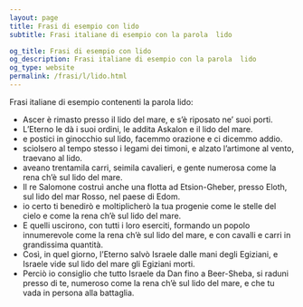 ```yaml
---
layout: page
title: Frasi di esempio con lido 
subtitle: Frasi italiane di esempio con la parola  lido

og_title: Frasi di esempio con lido 
og_description: Frasi italiane di esempio con la parola  lido
og_type: website
permalink: /frasi/l/lido.html
---
```


Frasi italiane di esempio contenenti la parola lido:


- Ascer è rimasto presso il lido del mare, e s’è riposato ne’ suoi porti.
- L’Eterno le dà i suoi ordini, le addita Askalon e il lido del mare.
- e postici in ginocchio sul lido, facemmo orazione e ci dicemmo addio.
- sciolsero al tempo stesso i legami dei timoni, e alzato l’artimone al vento, traevano al lido.
- aveano trentamila carri, seimila cavalieri, e gente numerosa come la rena ch’è sul lido del mare.
- Il re Salomone costruì anche una flotta ad Etsion-Gheber, presso Eloth, sul lido del mar Rosso, nel paese di Edom.
- io certo ti benedirò e moltiplicherò la tua progenie come le stelle del cielo e come la rena ch’è sul lido del mare.
- E quelli uscirono, con tutti i loro eserciti, formando un popolo innumerevole come la rena ch’è sul lido del mare, e con cavalli e carri in grandissima quantità.
- Così, in quel giorno, l’Eterno salvò Israele dalle mani degli Egiziani, e Israele vide sul lido del mare gli Egiziani morti.
- Perciò io consiglio che tutto Israele da Dan fino a Beer-Sheba, si raduni presso di te, numeroso come la rena ch’è sul lido del mare, e che tu vada in persona alla battaglia.
